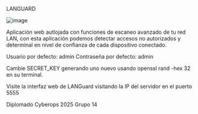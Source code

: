 LANGUARD

![image](https://github.com/user-attachments/assets/ccfb8364-edbd-457c-891c-6c8926a436a5)

Aplicación web autlojada con funciones de escaneo avanzado de tu red LAN, con esta aplicación podemos detectar accesos no autorizados y determinal en nivel de confianza de cada dispositivo conectado.




Usuario por defecto: admin
Contraseña por defecto: admin

Cambie SECRET_KEY generando uno nuevo usando openssl rand -hex 32 en su terminal.

Visite la interfaz web de LANGuard visitando la IP del servidor en el puerto 5555



Diplomado Cyberops 2025 Grupo 14
